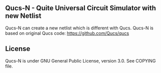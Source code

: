 
## Qucs-N - Quite Universal Circuit Simulator with new Netlist


Qucs-N can create a new netlist which is different with Qucs.
Qucs-N is based on original Qucs code: https://github.com/Qucs/qucs


## License

Qucs-N is under GNU General Public License, version 3.0. See COPYING file.
